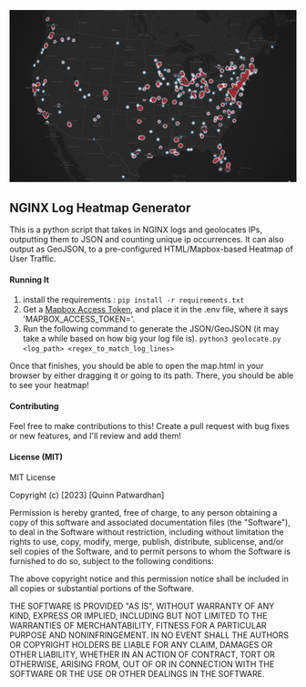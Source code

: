 ![example heatmap](https://github.com/qpxdesign/nginx-log-heatmap/blob/main/images/example.png?raw=true)

## NGINX Log Heatmap Generator

This is a python script that takes in NGINX logs and geolocates IPs, outputting them to JSON and counting unique ip occurrences. It can also output as GeoJSON, to a pre-configured HTML/Mapbox-based Heatmap of User Traffic.

#### Running It

1. install the requirements : `pip install -r requirements.txt`
2. Get a [Mapbox Access Token](https://docs.mapbox.com/help/getting-started/access-tokens/), and place it in the .env file, where it says 'MAPBOX_ACCESS_TOKEN='.
3. Run the following command to generate the JSON/GeoJSON (it may take a while based on how big your log file is).
   `python3 geolocate.py <log_path> <regex_to_match_log_lines>`

Once that finishes, you should be able to open the map.html in your browser by either dragging it or going to its path. There, you should be able to see your heatmap!

#### Contributing

Feel free to make contributions to this! Create a pull request with bug fixes or new features, and I'll review and add them!

#### License (MIT)

MIT License

Copyright (c) [2023] [Quinn Patwardhan]

Permission is hereby granted, free of charge, to any person obtaining a copy
of this software and associated documentation files (the "Software"), to deal
in the Software without restriction, including without limitation the rights
to use, copy, modify, merge, publish, distribute, sublicense, and/or sell
copies of the Software, and to permit persons to whom the Software is
furnished to do so, subject to the following conditions:

The above copyright notice and this permission notice shall be included in all
copies or substantial portions of the Software.

THE SOFTWARE IS PROVIDED "AS IS", WITHOUT WARRANTY OF ANY KIND, EXPRESS OR
IMPLIED, INCLUDING BUT NOT LIMITED TO THE WARRANTIES OF MERCHANTABILITY,
FITNESS FOR A PARTICULAR PURPOSE AND NONINFRINGEMENT. IN NO EVENT SHALL THE
AUTHORS OR COPYRIGHT HOLDERS BE LIABLE FOR ANY CLAIM, DAMAGES OR OTHER
LIABILITY, WHETHER IN AN ACTION OF CONTRACT, TORT OR OTHERWISE, ARISING FROM,
OUT OF OR IN CONNECTION WITH THE SOFTWARE OR THE USE OR OTHER DEALINGS IN THE
SOFTWARE.
